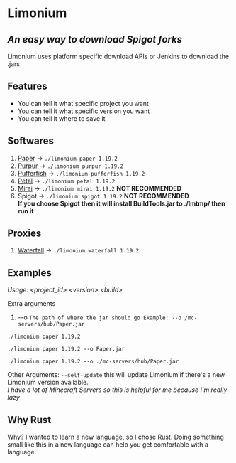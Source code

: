 # Limonium

## _An easy way to download Spigot forks_

Limonium uses platform specific download APIs or Jenkins to download the .jars

## Features

- You can tell it what specific project you want
- You can tell it what specific version you want
- You can tell it where to save it

## Softwares

1. [Paper](https://github.com/PaperMC/Paper) -> `./limonium paper 1.19.2`
2. [Purpur](https://github.com/PurpurMC/Purpur) -> `./limonium purpur 1.19.2`
3. [Pufferfish](https://github.com/pufferfish-gg/Pufferfish) -> `./limonium pufferfish 1.19.2`
4. [Petal](https://github.com/Bloom-host/Petal) -> `./limonium petal 1.19.2`
5. [Mirai](https://github.com/etil2jz/Mirai) -> `./limonium mirai 1.19.2` **NOT RECOMMENDED**
6. Spigot -> `./limonium spigot 1.19.2` **NOT RECOMMENDED**\
__If you choose Spigot then it will install BuildTools.jar to ./lmtmp/ then run it__

## Proxies

1. [Waterfall](https://github.com/PaperMC/Waterfall) -> `./limonium waterfall 1.19.2`

## Examples

*Usage: &lt;project_id&gt; &lt;version&gt; &lt;build&gt;*

Extra arguments
1. --o `The path of where the jar should go Example: --o /mc-servers/hub/Paper.jar`

```
./limonium paper 1.19.2
```

```
./limonium paper 1.19.2 --o Paper.jar
```

```
./limonium paper 1.19.2 --o ./mc-servers/hub/Paper.jar
```

Other Arguments:
`--self-update` this will update Limonium if there's a new Limonium version available.\
*I have a lot of Minecraft Servers so this is helpful for me because I'm really lazy*

## Why Rust

Why? I wanted to learn a new language, so I chose Rust. Doing something small like this in a new language can help you get comfortable with a language.
